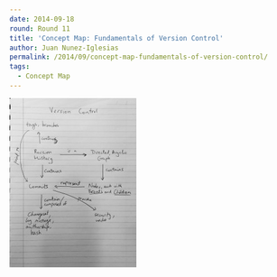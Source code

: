 ```yaml
---
date: 2014-09-18
round: Round 11
title: 'Concept Map: Fundamentals of Version Control'
author: Juan Nunez-Iglesias
permalink: /2014/09/concept-map-fundamentals-of-version-control/
tags:
  - Concept Map
---
```

[<img class="alignnone size-medium wp-image-8853" alt="image" src="/uploads/2014/09/image-225x300.jpg" width="225" height="300" />][1]

 [1]: /uploads/2014/09/image.jpg
